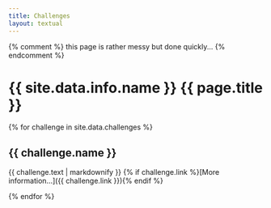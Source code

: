 ```yaml
---
title: Challenges
layout: textual
---
```

{% comment %} this page is rather messy but done quickly... {% endcomment %}

# {{ site.data.info.name }} {{ page.title }}

{% for challenge in site.data.challenges %}
## {{ challenge.name }}

{{ challenge.text | markdownify }}
{% if challenge.link %}[More information...]({{ challenge.link }}){% endif %}

{% endfor %}
